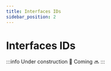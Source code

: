 ```yaml
---
title: Interfaces IDs
sidebar_position: 2
---
```


# Interfaces IDs

:::info
Under construction 👷
Coming 🔜
:::

